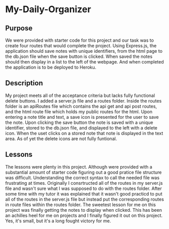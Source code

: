 # My-Daily-Organizer

## Purpose
We were provided with starter code for this project and our task was to create four routes that would complete the project. Using Express.js, the application should save notes with unique identifiers, from the html page to the db.json file when the save button is clicked. When saved the notes should then display in a list to the left of the webpage. And when completed the application is to be deployed to Heroku. 
## Description
My project meets all of the acceptance criteria but lacks fully functional delete buttons. I added a server.js file and a routes folder. Inside the routes folder is an apiRoutes file which contains the api get and api post routes, and the html route file which holds my public routes for the html. Upon entering a note title and text, a save icon is presented for the user to save the note. Upon clicking the save button the note is saved with a unique identifier, stored to the db.json file, and displayed to the left with a delete icon. When the uset clicks on a stored note that note is displayed in the text area. As of yet the delete icons are not fully funtional. 
## Lessons
The lessons were plenty in this project. Although were provided with a substantial amount of starter code figuring out a good pratice file structure was difficult. Understanding the correct syntax to call the needed file was frustrating at times. Originally I consrtructed all of the routes in my server.js file and wasn't sure what I was supposed to do with the routes folder. After some time with my tutor it was explained that it wasn't good practicd to put all of the routes in the server.js file but instead put the corresponding routes in route files within the routes folder. The sweetest lesson for me on this project was finally getting the notes to display when clicked. This has been an achilles heel for me on projects and I finally figured it out on this project. Yes, it's small, but it's a long fought victory for me. 